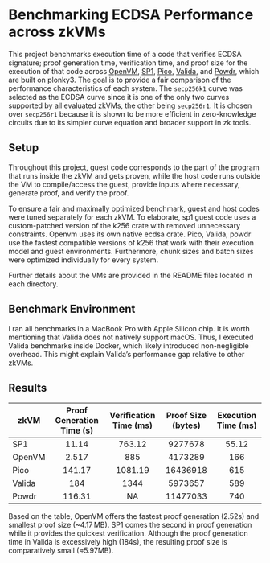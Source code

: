 # Benchmarking ECDSA Performance across zkVMs

This project benchmarks execution time of a code that verifies ECDSA signature; proof generation time, verification time, and proof size for the execution of that code across [OpenVM](https://github.com/openvm-org/openvm), [SP1](https://github.com/succinctlabs/sp1), [Pico](https://github.com/brevis-network/pico), [Valida](https://github.com/valida-xyz/valida), and [Powdr](https://github.com/powdr-labs/powdr), which are built on plonky3. The goal is to provide a fair comparison of the performance characteristics of each system. The `secp256k1` curve was selected as the ECDSA curve since it is one of the only two curves supported by all evaluated zkVMs, the other being `secp256r1`. It is chosen over `secp256r1` because it is shown to be more efficient in zero-knowledge circuits due to its simpler curve equation and broader support in zk tools.

## Setup
Throughout this project, guest code corresponds to the part of the program that runs inside the zkVM and gets proven, while the host code runs outside the VM to compile/access the guest, provide inputs where necessary, generate proof, and verify the proof.

To ensure a fair and maximally optimized benchmark, guest and host codes were tuned separately for each zkVM. To elaborate, sp1 guest code uses a custom-patched version of the k256 crate with removed unnecessary constraints. Openvm uses its own native ecdsa crate. Pico, Valida, powdr use the fastest compatible versions of k256 that work with their execution model and guest environments. Furthermore, chunk sizes and batch sizes were optimized individually for every system.

Further details about the VMs are provided in the README files located in each directory.

## Benchmark Environment
I ran all benchmarks in a MacBook Pro with Apple Silicon chip. It is worth mentioning that Valida does not natively support macOS. Thus, I executed Valida benchmarks inside Docker, which likely introduced non-negligible overhead. This might explain Valida’s performance gap relative to other zkVMs.

## Results

| zkVM    | Proof Generation Time (s) | Verification Time (ms) | Proof Size (bytes) | Execution Time (ms) | 
|---------|:----------------:|:-----------------------:|:-----------:|:----------:|
| SP1     |      11.14       |         763.12          |  9277678    |    55.12   | 
| OpenVM  |    2.517         |           885           |   4173289   |    166     |
| Pico    |       141.17     |     1081.19             |   16436918  |    615     |
| Valida  |       184        |       1344              |   5973657   |    589     |
| Powdr   |      116.31      |            NA           |    11477033 |    740     |

Based on the table, OpenVM offers the fastest proof generation (2.52s) and smallest proof size (~4.17 MB). SP1 comes the second in proof generation while it provides the quickest verification. Although the proof generation time in Valida is excessively high (184s), the resulting proof size is comparatively small (≈5.97MB).
